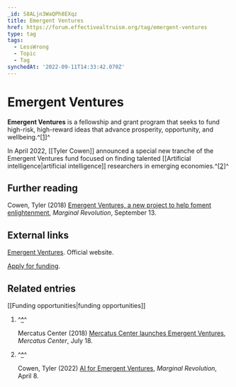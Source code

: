 ```yaml
---
_id: S8ALjn3WaQPh8EXqz
title: Emergent Ventures
href: https://forum.effectivealtruism.org/tag/emergent-ventures
type: tag
tags:
  - LessWrong
  - Topic
  - Tag
synchedAt: '2022-09-11T14:33:42.070Z'
---
```

# Emergent Ventures

**Emergent Ventures** is a fellowship and grant program that seeks to fund high-risk, high-reward ideas that advance prosperity, opportunity, and wellbeing.^[\[1\]](#fniian1g7zq1)^

In April 2022, [[Tyler Cowen]] announced a special new tranche of the Emergent Ventures fund focused on finding talented [[Artificial intelligence|artificial intelligence]] researchers in emerging economies.^[\[2\]](#fn69nxei05fv5)^

Further reading
---------------

Cowen, Tyler (2018) [Emergent Ventures, a new project to help foment enlightenment](https://marginalrevolution.com/marginalrevolution/2018/09/emergent-ventures-new-project-help-foment-enlightenment.html), *Marginal Revolution*, September 13.

External links
--------------

[Emergent Ventures](https://www.mercatus.org/emergent-ventures). Official website.

[Apply for funding](https://mercatuscenter.formstack.com/forms/emergent_ventures).

Related entries
---------------

[[Funding opportunities|funding opportunities]]

1.  ^**[^](#fnrefiian1g7zq1)**^
    
    Mercatus Center (2018) [Mercatus Center launches Emergent Ventures](https://www.mercatus.org/features/emergent-ventures), *Mercatus Center*, July 18.
    
2.  ^**[^](#fnref69nxei05fv5)**^
    
    Cowen, Tyler (2022) [AI for Emergent Ventures](https://marginalrevolution.com/marginalrevolution/2022/04/ai-for-emergent-ventures.html), *Marginal Revolution*, April 8.